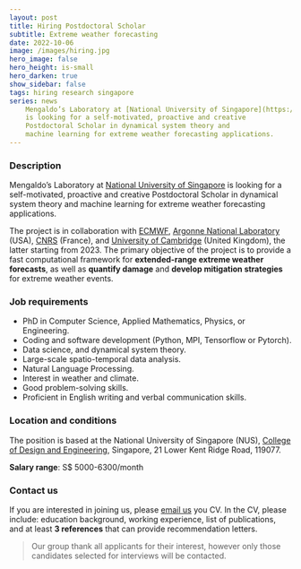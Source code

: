```yaml
---
layout: post
title: Hiring Postdoctoral Scholar
subtitle: Extreme weather forecasting
date: 2022-10-06
image: /images/hiring.jpg
hero_image: false
hero_height: is-small
hero_darken: true
show_sidebar: false
tags: hiring research singapore
series: news
    Mengaldo’s Laboratory at [National University of Singapore](https://cde.nus.edu.sg)
    is looking for a self-motivated, proactive and creative
    Postdoctoral Scholar in dynamical system theory and
    machine learning for extreme weather forecasting applications.
---
```


### Description

Mengaldo’s Laboratory at [National University of Singapore](https://cde.nus.edu.sg)
is looking for a self-motivated, proactive and creative
Postdoctoral Scholar in dynamical system theory and
machine learning for extreme weather forecasting applications.

The project is in collaboration with
[ECMWF](https://www.ecmwf.int),
[Argonne National Laboratory](https://www.anl.gov) (USA),
[CNRS](https://www.lsce.ipsl.fr/Pisp/davide.faranda/) (France),
and [University of Cambridge](https://www.cam.ac.uk) (United Kingdom),
the latter starting from 2023. The primary objective of
the project is to provide a fast computational framework
for **extended-range extreme weather forecasts**, as
well as **quantify damage** and **develop mitigation strategies**
for extreme weather events.

### Job requirements

-	PhD in Computer Science, Applied Mathematics, Physics, or Engineering.
-	Coding and software development (Python, MPI, Tensorflow or Pytorch).
- Data science, and dynamical system theory.
-	Large-scale spatio-temporal data analysis.
-	Natural Language Processing.
-	Interest in weather and climate.
-	Good problem-solving skills.
-	Proficient in English writing and verbal communication skills.

### Location and conditions

The position is based at the National University of Singapore (NUS),
[College of Design and Engineering](https://cde.nus.edu.sg), Singapore,
21 Lower Kent Ridge Road, 119077.

**Salary range**: S$ 5000-6300/month


### Contact us

If you are interested in joining us, please [email us](mpegim@nus.edu.sg)
you CV. In the CV, please include: education background, working
experience, list of publications, and at least **3 references**
that can provide recommendation letters.

> Our group thank all applicants for their interest,
however only those candidates selected for interviews
will be contacted.
